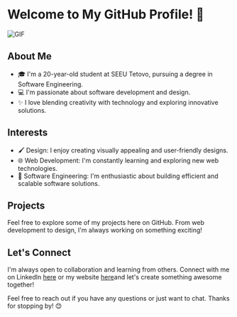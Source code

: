 # Welcome to My GitHub Profile! 👋
![GIF]([https://example.com/your_gif_url.gif](https://media.giphy.com/media/v1.Y2lkPTc5MGI3NjExbG5oN3NyOWplYWN2bmJsMnN4cmFrdHZoMDlhb2ozN3J3c2U5d2w5ZiZlcD12MV9naWZzX3NlYXJjaCZjdD1n/HzPtbOKyBoBFsK4hyc/giphy.gif))
## About Me
- 🎓 I'm a 20-year-old student at SEEU Tetovo, pursuing a degree in Software Engineering.
- 💻 I'm passionate about software development and design.
- ✨ I love blending creativity with technology and exploring innovative solutions.

## Interests
- 🖌️ Design: I enjoy creating visually appealing and user-friendly designs.
- 🌐 Web Development: I'm constantly learning and exploring new web technologies.
- 🤖 Software Engineering: I'm enthusiastic about building efficient and scalable software solutions.

## Projects
Feel free to explore some of my projects here on GitHub. From web development to design, I'm always working on something exciting!

## Let's Connect
I'm always open to collaboration and learning from others. Connect with me on LinkedIn [here](https://linkedin.com/in/dorantvelija) or my website [here](https://dorantvelija.com)and let's create something awesome together!

Feel free to reach out if you have any questions or just want to chat. Thanks for stopping by! 😊
